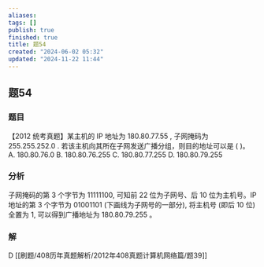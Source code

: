 ```yaml
---
aliases: 
tags: []
publish: true
finished: true
title: 题54
created: "2024-06-02 05:32"
updated: "2024-11-22 11:44"
---
```

## 题54
### 题目
【2012 统考真题】某主机的 IP 地址为 180.80.77.55 , 子网掩码为 255.255.252.0 . 若该主机向其所在子网发送广播分组，则目的地址可以是 ( )。
A. 180.80.76.0
B. 180.80.76.255
C. 180.80.77.255 
D. 180.80.79.255
### 分析
子网掩码的第 3 个字节为 11111100, 可知前 22 位为子网号、后 10 位为主机号。IP 地址的第 3 个字节为 01001101 (下画线为子网号的一部分), 将主机号 (即后 10 位) 全置为 1, 可以得到广播地址为 180.80.79.255 。
### 解
D
[[刷题/408历年真题解析/2012年408真题计算机网络篇/题39]]